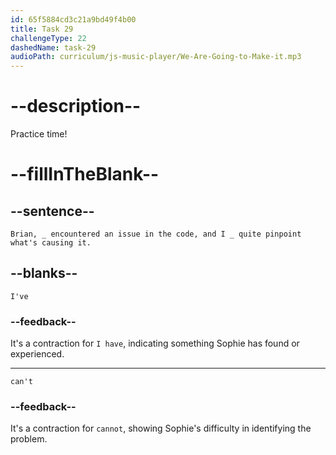 ```yaml
---
id: 65f5884cd3c21a9bd49f4b00
title: Task 29
challengeType: 22
dashedName: task-29
audioPath: curriculum/js-music-player/We-Are-Going-to-Make-it.mp3
---
```


<!--
AUDIO REFERENCE: 
Sophie: Brian, I've encountered an issue in the code, and I can't quite pinpoint what's causing it.
-->

# --description--

Practice time! 

# --fillInTheBlank--

## --sentence--

`Brian, _ encountered an issue in the code, and I _ quite pinpoint what's causing it.`

## --blanks--

`I've`

### --feedback--

It's a contraction for `I have`, indicating something Sophie has found or experienced.

---

`can't`

### --feedback--

It's a contraction for `cannot`, showing Sophie's difficulty in identifying the problem.
